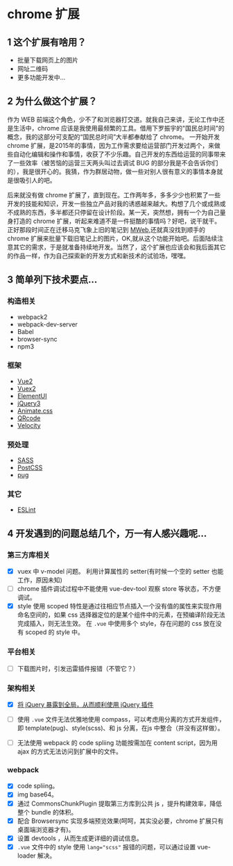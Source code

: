 
#  chrome 扩展

## 1 这个扩展有啥用？

+ 批量下载网页上的图片
+ 网址二维码
+ 更多功能开发中...

## 2 为什么做这个扩展？
作为 WEB 前端这个角色，少不了和浏览器打交道。就我自己来讲，无论工作中还是生活中，chrome 应该是我使用最频繁的工具。借用下罗振宇的"国民总时间"的概念，我的这部分可支配的“国民总时间”大半都奉献给了 chrome。 一开始开发 chrome 扩展，是2015年的事情，因为工作需求要给运营部门开发过两个，来做些自动化编辑和操作和事情，收获了不少乐趣。自己开发的东西给运营的同事带来了一些效率（被苦恼的运营三天两头叫过去调试 BUG 的部分我是不会告诉你们的），我是很开心的。我猜，作为群居动物，做一些对别人很有意义的事情本身就是很吸引人的吧。

后来就没有做 chrome 扩展了，直到现在。工作两年多，多多少少也积累了一些开发的技能和知识，开发一些独立产品对我的诱惑越来越大。构想了几个或成熟或不成熟的东西，多半都还只停留在设计阶段。某一天，突然想，拥有一个为自己量身打造的 chrome 扩展，听起来难道不是一件挺酷的事情吗？好吧，说干就干。正好那段时间正在迁移马克飞象上旧的笔记到 [MWeb](http://zh.mweb.im/),还就真没找到顺手的 chrome 扩展来批量下载旧笔记上的图片，OK,就从这个功能开始吧。后面陆续注意其它的需求，于是就准备持续地开发。当然了，这个扩展也应该会和我后面其它的作品一样，作为自己探索新的开发方式和新技术的试验场，嘿嘿。

## 3 简单列下技术要点...
### 构造相关
+ webpack2
+ webpack-dev-server
+ Babel
+ browser-sync
+ npm3

### 框架
+ [Vue2](http://cn.vuejs.org/)
+ [Vuex2](https://vuex.vuejs.org/)
+ [ElementUI](http://element.eleme.io/)
+ [jQuery3](https://jquery.com/)
+ [Animate.css](https://daneden.github.io/animate.css/)
+ [QRcode](https://www.npmjs.com/package/qrcode)
+ [Velocity](http://velocityjs.org/)

### 预处理
+ [SASS](http://sass-lang.com/)
+ [PostCSS](https://github.com/postcss)
+ [pug](https://pugjs.org/api/getting-started.html)

### 其它
+ [ESLint](http://eslint.cn/)

## 4 开发遇到的问题总结几个，万一有人感兴趣呢...

### 第三方库相关
- [x] vuex 中 v-model 问题。
利用计算属性的 setter(有时候一个空的 setter 也能工作，原因未知)
- [ ] chrome 插件调试过程中不能使用 vue-dev-tool 观察 store 等状态，不方便调试。
- [x] style 使用 scoped 特性是通过往相应节点插入一个没有值的属性来实现作用命名空间的，如果 css 选择器定位的是某个组件中的元素，在预编译阶段无法完成插入，则无法生效。
在 `.vue` 中使用多个 style，存在问题的 css 放在没有 scoped 的 style 中。

### 平台相关
- [ ] 下载图片时，引发迅雷插件报错（不管它？）

### 架构相关
- [x] [将 jQuery 暴露到全局，从而顺利使用 jQuery 插件](https://github.com/yiifaa/yii-template/blob/master/webpack.MD)
- [ ] 使用 `.vue` 文件无法优雅地使用 compass，可以考虑用分离的方式开发组件，即 template(pug)、style(scss)、和 js 分离，在js 中整合（并没有这样做）。

- [ ] 无法使用 webpack 的 code spliing 功能按需加在 content script，因为用 ajax 的方式无法访问到扩展中的文件。

### webpack
- [x] code spliing。
- [x] img base64。
- [x] 通过 CommonsChunkPlugin 提取第三方库到公共 js ，提升构建效率，降低整个 bundle 的体积。
- [x] 配合 Browsersync 实现多端预览效果(呵呵，其实没必要，chrome 扩展只有桌面端浏览器才有)。
- [x] 设置 devtools ，从而生成更详细的调试信息。
- [x] `.vue` 文件中的 style 使用 `lang="scss"` 报错的问题，可以通过设置 vue-loader 解决。
